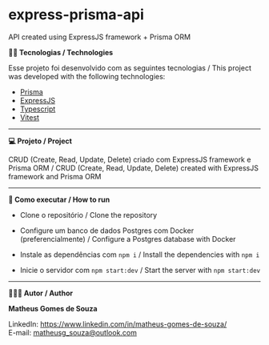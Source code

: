 # express-prisma-api
API created using ExpressJS framework + Prisma ORM

**👨‍💻 Tecnologias / Technologies**

Esse projeto foi desenvolvido com as seguintes tecnologias / This project was developed with the following technologies:

- [Prisma](https://prisma.io)
- [ExpressJS](https://expressjs.com/)
- [Typescript](https://www.typescriptlang.org/)
- [Vitest](https://vitest.dev/)


-----------------------------------------------------------------------------------------------------------------------------------------------------------------------------------

**💻 Projeto / Project**

CRUD (Create, Read, Update, Delete) criado com ExpressJS framework e Prisma ORM / CRUD (Create, Read, Update, Delete) created with ExpressJS framework and Prisma ORM

-----------------------------------------------------------------------------------------------------------------------------------------------------------------------------------

**🚀 Como executar / How to run**

- Clone o repositório / Clone the repository 
- Configure um banco de dados Postgres com Docker (preferencialmente) / Configure a Postgres database with Docker

- Instale as dependências com `npm i` / Install the dependencies with `npm i`
- Inicie o servidor com `npm start:dev` / Start the server with `npm start:dev`

-----------------------------------------------------------------------------------------------------------------------------------------------------------------------------------

**🧑🏾‍💻 Autor / Author**

**Matheus Gomes de Souza**

LinkedIn: https://www.linkedin.com/in/matheus-gomes-de-souza/ <br/>
E-mail: matheusg_souza@outlook.com
